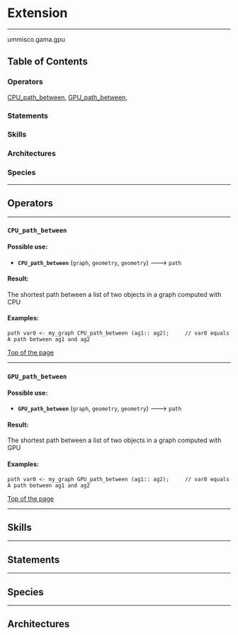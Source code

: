# Extension

----

 ummisco.gama.gpu

## Table of Contents
### Operators
[CPU_path_between](#cpu_path_between), [GPU_path_between](#gpu_path_between), 

### Statements


### Skills


### Architectures



### Species



----

## Operators
	
    	
----
[//]: # (keyword|operator_CPU_path_between)
### `CPU_path_between`

#### Possible use: 
  *  **`CPU_path_between`** (`graph`, `geometry`, `geometry`) --->  `path` 

#### Result: 
The shortest path between a list of two objects in a graph computed with CPU

#### Examples: 
```
path var0 <- my_graph CPU_path_between (ag1:: ag2); 	// var0 equals A path between ag1 and ag2
```
  

[Top of the page](#table-of-contents)
  	
    	
----
[//]: # (keyword|operator_GPU_path_between)
### `GPU_path_between`

#### Possible use: 
  *  **`GPU_path_between`** (`graph`, `geometry`, `geometry`) --->  `path` 

#### Result: 
The shortest path between a list of two objects in a graph computed with GPU

#### Examples: 
```
path var0 <- my_graph GPU_path_between (ag1:: ag2); 	// var0 equals A path between ag1 and ag2
```
  

[Top of the page](#table-of-contents)
  	

----

## Skills
	

----

## Statements
		
	
----

## Species
	
	
----

## Architectures 
	